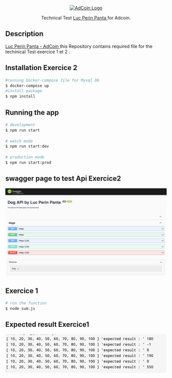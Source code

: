 <p align="center">
  <a href="https://adcoin.fr/" target="blank"><img src="https://adcoin.fr/img/logo.png" width="200" alt="AdCoin Logo" /></a>
</p>

  <p align="center">Technical Test <a href="#" target="_blank">Luc Perin Panta </a> for   Adcoin.</p>
    <p align="center">

 
## Description

[Luc Perin Panta - AdCoin ](https://github.com/pantaLuc/testAdCoin) this Repository contains required file for the techinical Test exercice 1 et 2 .

## Installation Exercice 2

```bash
#running Docker-compose file for Mysql Db
$ docker-compose up
#install package 
$ npm install
```

## Running the app

```bash
# development
$ npm run start

# watch mode
$ npm run start:dev

# production mode
$ npm run start:prod
```
## swagger page to test Api  Exercice2
![Alt text](/src/image/test2.png?raw=true "Title")

## Exercice 1

```bash
# run the function 
$ node sum.js
```

## Expected result Exercice1
![Alt text](/exercice1/result.png?raw=true "Title")
